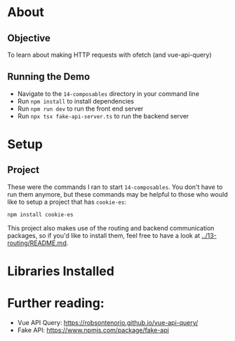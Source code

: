 # About
## Objective
To learn about making HTTP requests with ofetch (and vue-api-query)

## Running the Demo
- Navigate to the `14-composables` directory in your command line
- Run `npm install` to install dependencies
- Run `npm run dev` to run the front end server
- Run `npx tsx fake-api-server.ts` to run the backend server

# Setup
## Project
These were the commands I ran to start `14-composables`. You don't have to run them anymore, but these commands may be helpful to those who would like to setup a project that has `cookie-es`:

```bash
npm install cookie-es
```

This project also makes use of the routing and backend communication packages, so if you'd like to install them, feel free to have a look at [../13-routing/README.md](./../13-routing/README.md).

# Libraries Installed

# Further reading:
- Vue API Query: https://robsontenorio.github.io/vue-api-query/
- Fake API: https://www.npmjs.com/package/fake-api
